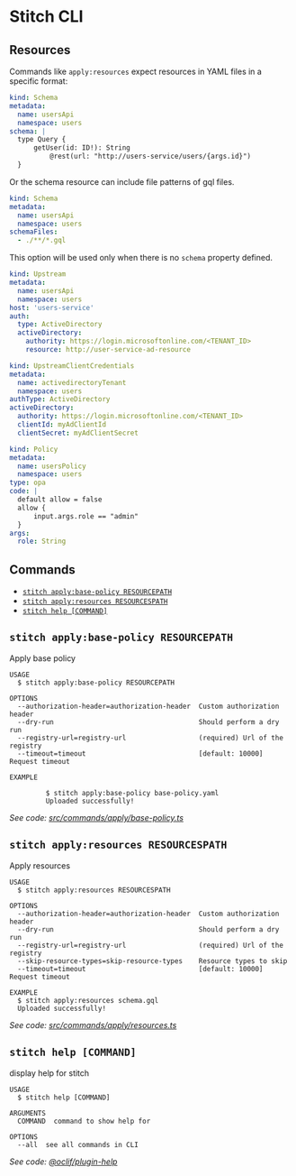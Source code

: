 # Stitch CLI

## Resources

Commands like `apply:resources` expect resources in YAML files in a specific format:

```yaml
kind: Schema
metadata:
  name: usersApi
  namespace: users
schema: |
  type Query {
      getUser(id: ID!): String
          @rest(url: "http://users-service/users/{args.id}")
  }
```

Or the schema resource can include file patterns of gql files.

```yaml
kind: Schema
metadata:
  name: usersApi
  namespace: users
schemaFiles:
  - ./**/*.gql
```

This option will be used only when there is no `schema` property defined.

```yaml
kind: Upstream
metadata:
  name: usersApi
  namespace: users
host: 'users-service'
auth:
  type: ActiveDirectory
  activeDirectory:
    authority: https://login.microsoftonline.com/<TENANT_ID>
    resource: http://user-service-ad-resource
```

```yaml
kind: UpstreamClientCredentials
metadata:
  name: activedirectoryTenant
  namespace: users
authType: ActiveDirectory
activeDirectory:
  authority: https://login.microsoftonline.com/<TENANT_ID>
  clientId: myAdClientId
  clientSecret: myAdClientSecret
```

```yaml
kind: Policy
metadata:
  name: usersPolicy
  namespace: users
type: opa
code: |
  default allow = false
  allow {
      input.args.role == "admin"
  }
args:
  role: String
```

## Commands

<!-- commands -->

- [`stitch apply:base-policy RESOURCEPATH`](#stitch-applybase-policy-resourcepath)
- [`stitch apply:resources RESOURCESPATH`](#stitch-applyresources-resourcespath)
- [`stitch help [COMMAND]`](#stitch-help-command)

## `stitch apply:base-policy RESOURCEPATH`

Apply base policy

```
USAGE
  $ stitch apply:base-policy RESOURCEPATH

OPTIONS
  --authorization-header=authorization-header  Custom authorization header
  --dry-run                                    Should perform a dry run
  --registry-url=registry-url                  (required) Url of the registry
  --timeout=timeout                            [default: 10000] Request timeout

EXAMPLE

         $ stitch apply:base-policy base-policy.yaml
         Uploaded successfully!
```

_See code: [src/commands/apply/base-policy.ts](https://github.com/Soluto/stitch/blob/v0.0.11/src/commands/apply/base-policy.ts)_

## `stitch apply:resources RESOURCESPATH`

Apply resources

```
USAGE
  $ stitch apply:resources RESOURCESPATH

OPTIONS
  --authorization-header=authorization-header  Custom authorization header
  --dry-run                                    Should perform a dry run
  --registry-url=registry-url                  (required) Url of the registry
  --skip-resource-types=skip-resource-types    Resource types to skip
  --timeout=timeout                            [default: 10000] Request timeout

EXAMPLE
  $ stitch apply:resources schema.gql
  Uploaded successfully!
```

_See code: [src/commands/apply/resources.ts](https://github.com/Soluto/stitch/blob/v0.0.11/src/commands/apply/resources.ts)_

## `stitch help [COMMAND]`

display help for stitch

```
USAGE
  $ stitch help [COMMAND]

ARGUMENTS
  COMMAND  command to show help for

OPTIONS
  --all  see all commands in CLI
```

_See code: [@oclif/plugin-help](https://github.com/oclif/plugin-help/blob/v3.2.0/src/commands/help.ts)_

<!-- commandsstop -->

